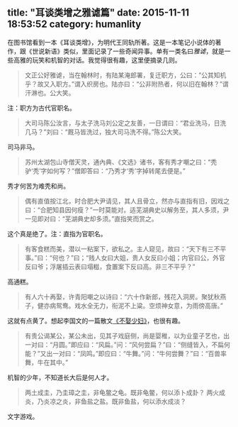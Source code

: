 title: "耳谈类增之雅谑篇"
date: 2015-11-11 18:53:52
category: humanlity
---

在图书馆看到一本《耳谈类增》，为明代王同轨所著。这是一本笔记小说体的著作，跟《世说新语》类似，里面记录了一些奇闻异事。单有一类名曰*雅谑*，就是一些高雅的玩笑和机智的对话。我觉得很有趣，这里便摘录几则。<!--more-->

> 文正公好雅谑，当在翰林时，有陆某淹郎署，复迁职方，公曰：”公其知机乎？故又入职方。”谓入织房也。陆亦曰：“公非附热者，何以旧在翰林？”谓汗淋也。公大笑。

注：职方为古代官职名。

> 大司马陈公汝言，与太子洗马刘公定之友善，一日谓曰：“君业洗马，日洗几马？”刘曰：“厩马皆洗过，独大司马洗不得。”陈公大笑。

司马非马。

> 苏州太湖包山寺僧天灵，通內典、《文选》诸书，客有秀才嘲之曰：“秃驴‘秃’字如何写？”僧即答曰：“乃秀才‘秀’字掉转尾去便是。”

秀才何苦为难秃和尚。

> 偶有直值按江北，时合肥大尹请见，其人且骨立，然亦与直指有旧，因戏之曰：“合肥知县因何瘦？”一时莫能对。适芜湖典史以解务至，其人多须，尹一见即对曰：“芜湖典史却多须。”直指笑而赏之。

这个真是绝了。注：直指为官职名。

> 有客食糕而美，潜以一粘案下，欲私之。主人窥见，故曰：“天下有三不平事。”曰：“何也？”曰；“贱人女曰大姐，贵人女反曰小姐；内官曰公，外官反曰爷；浮屠插云表曰塌糍，食置案下反曰高。非三不平乎？”

高通糕。

> 有人六十再娶，许青阳嘲之以诗曰：“六十作新郎，残花入洞房。聚犹秋燕子，健亦病鸳鸯。戏水全无力，衔泥不上粱。空烦神女意，为雨傍高唐。”

这就有点黄了。想起李国文的一篇散文[《不娶少妇》](gmw.cn/02sz/2009-01/01/content_915272.htm)，也很有趣。

> 有贵公谒某公，某公未出，见其子戏庭侧，尚是婴稚，以为业童子艺也，出一对曰：“月圆。”即应曰：“风扁。”问：“风何尝扁？”曰：“侧缝皆入，不扁何能？”又出一对曰：“凤鸣。”即应曰：“牛舞。”问：“牛何尝舞？”曰：“百兽率舞，牛在其中。”

机智的少年，不知道长大后是何人才。

> 两土成圭，乃圭璋之圭，非龟鳖之龟。既非龟鳖，何以添卜成卦？
> 两火成炎，乃炎凉之炎，非鱼盐之盐。既非鱼盐，何以添水成淡？

文字游戏。



